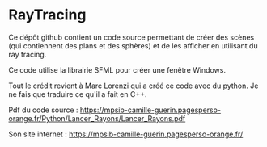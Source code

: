 # RayTracing

Ce dépôt github contient un code source permettant de créer des scènes (qui contiennent des plans et des sphères) et de les afficher en utilisant du ray tracing.

Ce code utilise la librairie SFML pour créer une fenêtre Windows.

Tout le crédit revient à Marc Lorenzi qui a créé ce code avec du python. Je ne fais que traduire ce qu'il a fait en C++.

Pdf du code source :
https://mpsib-camille-guerin.pagesperso-orange.fr/Python/Lancer_Rayons/Lancer_Rayons.pdf

Son site internet :
https://mpsib-camille-guerin.pagesperso-orange.fr/